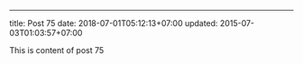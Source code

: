 ---
title: Post 75
date: 2018-07-01T05:12:13+07:00
updated: 2015-07-03T01:03:57+07:00

This is content of post 75